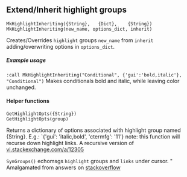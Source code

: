 ## Extend/Inherit highlight groups
```vim
MkHighlightInheriting({String},   {Dict},    {String})
MkHighlightInheriting(new_name, options_dict, inherit)
```
Creates/Overrides `highlight` groups `new_name` from `inherit` adding/overwriting options in `options_dict`.

##### Example usage
`:call MkHighlightInheriting("Conditional", {'gui':'bold,italic'}, "Conditional")`
Makes conditionals bold and italic, while leaving color unchanged.

#### Helper functions
```vim
GetHighlightOpts({String})
GetHighlightOpts(group)
```
Returns a dictionary of options associated with highlight group named {String}.
E.g.: `{'gui': 'italic,bold', 'ctermfg': '11'}
note: this function will recurse down highlight links.
A recursive version of [vi.stackexchange.com/a/12305](https://vi.stackexchange.com/a/12305)

`SynGroups()`
echomsgs `highlight` groups and `links` under cursor.
" Amalgamated from answers on [stackoverflow](https://stackoverflow.com/questions/9464844/how-to-get-group-name-of-highlighting-under-cursor-in-vim)


